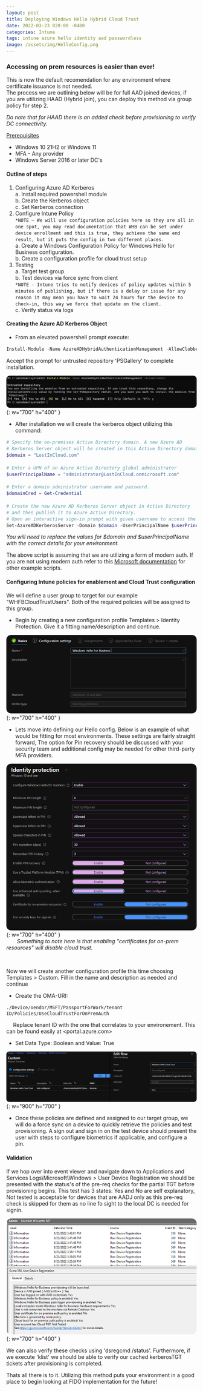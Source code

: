 ```yaml
---
layout: post
title: Deploying Windows Hello Hybrid Cloud Trust
date: 2022-03-23 020:00 -0400
categories: Intune
tags: intune azure hello identity aad passwordless  
image: /assets/img/HelloConfig.png
---
```


### Accessing on prem resources is easier than ever!
This is now the default recomendation for any environment where certificate issuance is not needed.  
The process we are outlining below will be for full AAD joined devices, if you are utilizing HAAD (Hybrid join), you can deploy this method via group policy for step 2.  

*Do note that for HAAD there is an added check before provisioning to verify DC connectivity.*

<ins>Prerequisites<ins>  
- Windows 10 21H2 or Windows 11  
- MFA - Any provider  
- Windows Server 2016 or later DC's  

#### Outline of steps  
1.	Configuring Azure AD Kerberos   
    a.	Install required powershell module  
    b.	Create the Kerberos object  
    c.  Set Kerberos connection  
2.	Configure Intune Policy  
    ```*NOTE – We will use configuration policies here so they are all in one spot, you may read documentation that WHB can be set under device enrollment and this is true, they achieve the same end result, but it puts the config in two different places.```  
    a.	Create a Windows Configuration Policy for Windows Hello for Business configuration.  
	b.  Create a configuration profile for cloud trust setup    
3.  Testing  
    a.  Target test group  
    b.  Test devices via force sync from client  
    ```*NOTE - Intune tries to notify devices of policy updates within 5 minutes of publishing, but if there is a delay or issue for any reason it may mean you have to wait 24 hours for the device to check-in, this way we force that update on the client.```   
    c.	Verify status via logs  


#### Creating the Azure AD Kerberos Object  
* From an elevated powershell prompt execute:  
```powershell  
Install-Module -Name AzureADHybridAuthenticationManagement -AllowClobber
```  
Accept the prompt for untrusted repository 'PSGallery' to complete installation.  

![Desktop View](/assets/img/InstallADKerberos.png){: w="700" h="400" } 


* After installation we will create the kerberos object utilizing this command:  

```powershell
# Specify the on-premises Active Directory domain. A new Azure AD
# Kerberos Server object will be created in this Active Directory domain.
$domain = "LostInCloud.com"

# Enter a UPN of an Azure Active Directory global administrator
$userPrincipalName = "administrator@LostInCloud.onmicrosoft.com"

# Enter a domain administrator username and password.
$domainCred = Get-Credential

# Create the new Azure AD Kerberos Server object in Active Directory
# and then publish it to Azure Active Directory.
# Open an interactive sign-in prompt with given username to access the Azure AD.
Set-AzureADKerberosServer -Domain $domain -UserPrincipalName $userPrincipalName -DomainCredential $domainCred
```
*You will need to replace the values for $domain and $userPrincipalName with the correct details for your environment.*  

The above script is assuming that we are utilizing a form of modern auth. If you are not using modern auth refer to this [Microsoft documentation](https://docs.microsoft.com/en-us/azure/active-directory/authentication/howto-authentication-passwordless-security-key-on-premises#example-1-prompt-for-all-credentials) for other example scripts.  

#### Configuring Intune policies for enablement and Cloud Trust configuration  

 We will define a user group to target for our example "WHFBCloudTrustUsers". Both of the required policies will be assigned to this group.  

 * Begin by creating a new configuration profile Templates > Identity Protection. Give it a fitting name/description and continue.  

 ![Desktop View](/assets/img/HelloCreate.png){: w="700" h="400" }  

 * Lets move into defining our Hello config. Below is an example of what would be fitting for most environments. These settings are fairly straight forward, The option for Pin recovery should be discussed with your security team and additional config may be needed for other third-party MFA providers.

![Desktop View](/assets/img/HelloConfig.png){: w="700" h="400" }  
&ensp;&ensp;&ensp;&ensp;*Something to note here is that enabling "certificates for on-prem resources" will disable cloud trust.*    
  
  &ensp;&ensp;  
  
Now we will create another configuration profile this time choosing Templates > Custom. Fill in the name and description as needed and continue  

* Create the OMA-URI: 
```
./Device/Vendor/MSFT/PassportForWork/tenant ID/Policies/UseCloudTrustForOnPremAuth
```  
&ensp;&ensp; Replace tenant ID with the one that correlates to your environement. This can be found easily at <portal.azure.com>

* Set Data Type: Boolean and Value: True  

![Desktop View](/assets/img/HelloOMA.png){: w="900" h="700" }  

* Once these policies are defined and assigned to our target group, we will do a force sync on a device to quickly retrieve the policies and test provisioning. A sign out and sign in on the test device should present the user with steps to configure biometrics if applicable, and configure a pin.  

#### Validation 

If we hop over into event viewer and navigate down to Applications and Services Logs\Microsoft\Windows > User Device Registration we should be presented with the status's of the pre-req checks for the partial TGT before provisioning begins. This test has 3 states: Yes and No are self explanatory, Not tested is acceptable for devices that are AADJ only as this pre-req check is skipped for them as no line fo sight to the local DC is needed for signin.  

![Desktop View](/assets/img/devreg.png){: w="700" h="400" }

We can also verify these checks using 'dsregcmd /status'. Furthermore, if we execute 'klist' we should be able to verify our cached kerberosTGT tickets after provisioning is completed.  

Thats all there is to it. Utilizing this method puts your environment in a good place to begin looking at FIDO implementation for the future!









